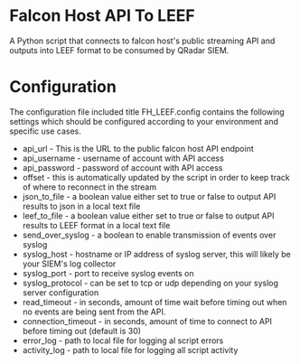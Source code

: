# Falcon Host API To LEEF

A Python script that connects to falcon host's public streaming API and outputs into LEEF format to be consumed by QRadar SIEM.

# Configuration

The configuration file included title FH_LEEF.config contains the following settings which should be configured according to your environment and specific use cases.

* api_url - This is the URL to the public falcon host API endpoint
* api_username - username of account with API access
* api_password - password of account with API access
* offset - this is automatically updated by the script in order to keep track of where to reconnect in the stream 
* json_to_file - a boolean value either set to true or false to output API results to json in a local text file
* leef_to_file - a boolean value either set to true or false to output API results to LEEF format in a local text file
* send_over_syslog - a boolean to enable transmission of events over syslog
* syslog_host - hostname or IP address of syslog server, this will likely be your SIEM's log collector
* syslog_port - port to receive syslog events on
* syslog_protocol - can be set to tcp or udp depending on your syslog server configuration
* read_timeout - in seconds, amount of time wait before timing out when no events are being sent from the API.
* connection_timeout - in seconds, amount of time to connect to API before timing out (default is 30)
* error_log - path to local file for logging al script errors
* activity_log - path to local file for logging all script activity
